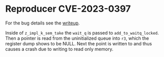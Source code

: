 # Reproducer CVE-2023-0397
For the bug details see the [writeup](../../../../../../../../../04-prev-unknown-vulns/bug-details/zephyr-os/CVE-2023-0397-hci-le_read_buffer_size-DoS.md).

Inside of `z_impl_k_sem_take` the `wait_q` is passed to `add_to_waitq_locked`.
Then a pointer is read from the uninitialized queue into `r3`, which the register dump shows to be NULL.
Next the point is written to and thus causes a crash due to writing to read only memory.
